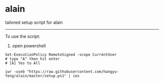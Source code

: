 # alain
tailored setup script for alain

----------

To use the script:

1. open powershell

```pwsh
Set-ExecutionPolicy RemoteSigned -scope CurrentUser
# type "A" then hit enter
# [A] Yes to All

iwr -useb "https://raw.githubusercontent.com/hangyu-feng/alain/master/setup.ps1" | iex
```
